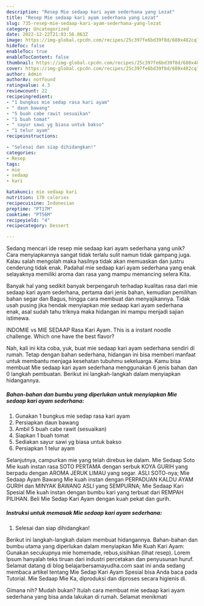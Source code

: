 ```yaml
---
description: "Resep Mie sedaap kari ayam sederhana yang Lezat"
title: "Resep Mie sedaap kari ayam sederhana yang Lezat"
slug: 735-resep-mie-sedaap-kari-ayam-sederhana-yang-lezat
category: Uncategorized
date: 2022-12-22T21:03:56.863Z
image: https://img-global.cpcdn.com/recipes/25c397fe6bd39f8d/680x482cq70/mie-sedaap-kari-ayam-sederhana-foto-resep-utama.jpg
hideToc: false
enableToc: true
enableTocContent: false
thumbnail: https://img-global.cpcdn.com/recipes/25c397fe6bd39f8d/680x482cq70/mie-sedaap-kari-ayam-sederhana-foto-resep-utama.jpg
cover: https://img-global.cpcdn.com/recipes/25c397fe6bd39f8d/680x482cq70/mie-sedaap-kari-ayam-sederhana-foto-resep-utama.jpg
author: Admin
authorAv: notfound
ratingvalue: 4.3
reviewcount: 22
recipeingredient:
- "1 bungkus mie sedap rasa kari ayam"
- " daun bawang"
- "5 buah cabe rawit sesuaikan"
- "1 buah tomat"
- " sayur sawi yg biasa untuk bakso"
- "1 telur ayam"
recipeinstructions:

- "Selesai dan siap dihidangkan!"
categories:
- Resep
tags:
- mie
- sedaap
- kari

katakunci: mie sedaap kari 
nutrition: 170 calories
recipecuisine: Indonesian
preptime: "PT17M"
cooktime: "PT56M"
recipeyield: "4"
recipecategory: Dessert

---
```





Sedang mencari ide resep mie sedaap kari ayam sederhana yang unik? Cara menyiapkannya sangat tidak terlalu sulit namun tidak gampang juga. Kalau salah mengolah maka hasilnya tidak akan memuaskan dan justru cenderung tidak enak. Padahal mie sedaap kari ayam sederhana yang enak selayaknya memiliki aroma dan rasa yang mampu memancing selera Kita.





Banyak hal yang sedikit banyak berpengaruh terhadap kualitas rasa dari mie sedaap kari ayam sederhana, pertama dari jenis bahan, kemudian pemilihan bahan segar dan Bagus, hingga cara membuat dan menyajikannya. Tidak usah pusing jika hendak menyiapkan mie sedaap kari ayam sederhana enak,      asal sudah tahu triknya maka hidangan ini mampu menjadi sajian istimewa.














INDOMIE vs MIE SEDAAP Rasa Kari Ayam. This is a instant noodle challenge. Which one have the best flavor?






Nah, kali ini kita coba, yuk, buat mie sedaap kari ayam sederhana sendiri di rumah. Tetap dengan bahan sederhana, hidangan ini bisa memberi manfaat untuk membantu menjaga kesehatan tubuhmu sekeluarga. Kamu bisa membuat Mie sedaap kari ayam sederhana menggunakan 6 jenis bahan dan 0 langkah pembuatan. Berikut ini langkah-langkah dalam menyiapkan hidangannya.

<!--inarticleads1-->

##### Bahan-bahan dan bumbu yang diperlukan untuk menyiapkan Mie sedaap kari ayam sederhana:

1. Gunakan 1 bungkus mie sedap rasa kari ayam
1. Persiapkan  daun bawang
1. Ambil 5 buah cabe rawit (sesuaikan)
1. Siapkan 1 buah tomat
1. Sediakan  sayur sawi yg biasa untuk bakso
1. Persiapkan 1 telur ayam


Selanjutnya, campurkan mie yang telah direbus ke dalam. Mie Sedaap Soto Mie kuah instan rasa SOTO PERTAMA dengan serbuk KOYA GURIH yang berpadu dengan AROMA JERUK LIMAU yang segar. ASLI SOTO-nya; Mie Sedaap Ayam Bawang Mie kuah instan dengan PERPADUAN KALDU AYAM GURIH dan MINYAK BAWANG ASLI yang SEMPURNA; Mie Sedaap Kari Spesial Mie kuah instan dengan bumbu kari yang terbuat dari REMPAH PILIHAN. Beli Mie Sedap Kari Ayam dengan kuah pekat dan gurih. 

<!--inarticleads2-->

##### Instruksi untuk memasak Mie sedaap kari ayam sederhana:


1. Selesai dan siap dihidangkan!

Berikut ini langkah-langkah dalam membuat hidangannya. Bahan-bahan dan bumbu utama yang diperlukan dalam menyiapkan Mie Kuah Kari Ayam: Gunakan secukupnya mie homemade, rebus,sisihkan (lihat resep). Lorem Ipsum hanyalah teks tiruan dari industri percetakan dan penyusunan huruf. Selamat datang di blog belajarbersamayudha.com saat ini anda sedang membaca artikel tentang Mie Sedap Kari Ayam Spesial bisa Anda baca pada Tutorial. Mie Sedaap Mie Ka, diproduksi dan diproses secara higienis di. 

Gimana nih? Mudah bukan? Itulah cara membuat mie sedaap kari ayam sederhana yang bisa anda lakukan di rumah. Selamat menikmati
